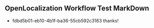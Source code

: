 ## OpenLocalization Workflow Test MarkDown
* fdbd5b01-eb10-4b1f-ba36-55cb592c3163 thanks!

<!--HONumber=Jul16_HO5-->


